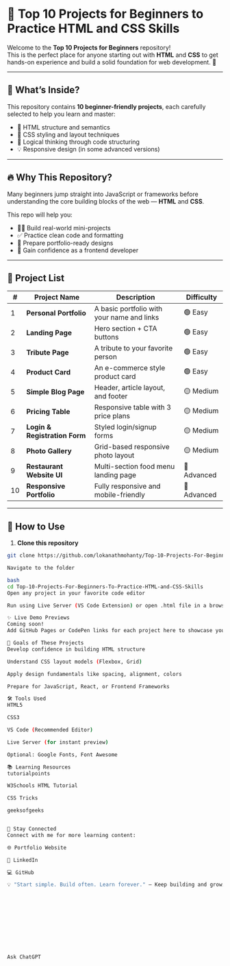 # 🌟 Top 10 Projects for Beginners to Practice HTML and CSS Skills

Welcome to the **Top 10 Projects for Beginners** repository!  
This is the perfect place for anyone starting out with **HTML** and **CSS** to get hands-on experience and build a solid foundation for web development. 🚀

---

## 📌 What’s Inside?

This repository contains **10 beginner-friendly projects**, each carefully selected to help you learn and master:

- 📄 HTML structure and semantics
- 🎨 CSS styling and layout techniques
- 🧠 Logical thinking through code structuring
- 💡 Responsive design (in some advanced versions)

---

## 🔥 Why This Repository?

Many beginners jump straight into JavaScript or frameworks before understanding the core building blocks of the web — **HTML** and **CSS**.

This repo will help you:

- 👨‍💻 Build real-world mini-projects
- ✅ Practice clean code and formatting
- 💼 Prepare portfolio-ready designs
- 💪 Gain confidence as a frontend developer

---

## 📁 Project List

| # | Project Name                 | Description                                 | Difficulty |
|---|------------------------------|---------------------------------------------|------------|
| 1 | **Personal Portfolio**       | A basic portfolio with your name and links  | 🟢 Easy     |
| 2 | **Landing Page**             | Hero section + CTA buttons                  | 🟢 Easy     |
| 3 | **Tribute Page**             | A tribute to your favorite person           | 🟢 Easy     |
| 4 | **Product Card**             | An e-commerce style product card            | 🟢 Easy     |
| 5 | **Simple Blog Page**         | Header, article layout, and footer          | 🟡 Medium   |
| 6 | **Pricing Table**            | Responsive table with 3 price plans         | 🟡 Medium   |
| 7 | **Login & Registration Form**| Styled login/signup forms                   | 🟡 Medium   |
| 8 | **Photo Gallery**            | Grid-based responsive photo layout          | 🟡 Medium   |
| 9 | **Restaurant Website UI**    | Multi-section food menu landing page        | 🔴 Advanced |
|10 | **Responsive Portfolio**     | Fully responsive and mobile-friendly        | 🔴 Advanced |

---

## 🚀 How to Use

1. **Clone this repository**  
```bash
git clone https://github.com/lokanathmohanty/Top-10-Projects-For-Beginners-To-Practice-HTML-and-CSS-Skills.git

Navigate to the folder

bash
cd Top-10-Projects-For-Beginners-To-Practice-HTML-and-CSS-Skills
Open any project in your favorite code editor

Run using Live Server (VS Code Extension) or open .html file in a browser.

✨ Live Demo Previews
Coming soon!
Add GitHub Pages or CodePen links for each project here to showcase your work. 🖼️

🎯 Goals of These Projects
Develop confidence in building HTML structure

Understand CSS layout models (Flexbox, Grid)

Apply design fundamentals like spacing, alignment, colors

Prepare for JavaScript, React, or Frontend Frameworks

🛠️ Tools Used
HTML5

CSS3

VS Code (Recommended Editor)

Live Server (for instant preview)

Optional: Google Fonts, Font Awesome

📚 Learning Resources
tutorialpoints

W3Schools HTML Tutorial

CSS Tricks

geeksofgeeks


🤝 Stay Connected
Connect with me for more learning content:

🌐 Portfolio Website

💼 LinkedIn

💻 GitHub

💡 "Start simple. Build often. Learn forever." – Keep building and growing! 💻🔥











Ask ChatGPT

